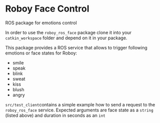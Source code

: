 # Roboy Face Control
ROS package for emotions control

In order to use the `roboy_ros_face` package clone it into your `catkin_workspace` folder and depend on it in your package.

This package provides a ROS service that allows to trigger following emotions or face states for Roboy:
* smile
* speak
* blink
* sweat
* kiss
* blush
* angry

`src/test_client`contains a simple example how to send a request to the `roboy_ros_face` service. Expected arguments are face state as a `string` (listed above) and duration in seconds as an `int`
